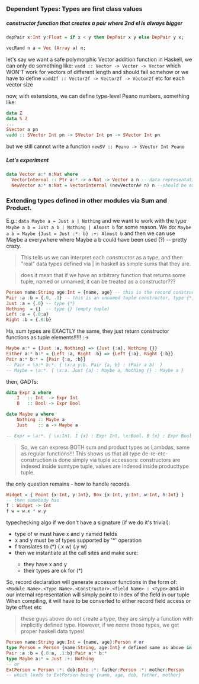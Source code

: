 ### Dependent Types: Types are first class values

##### constructor function that creates a pair where 2nd el is always bigger

```haskell
depPair x:Int y:Float = if x < y then DepPair x y else DepPair y x;

vecRand n a = Vec (Array a) n;
```
let's say we want a safe polymorphic Vector addition function in Haskell, we can only do something like: `vadd :: Vector -> Vector -> Vector` which WON'T work for vectors of different length and should fail somehow or we have to define `vadd2f :: Vector2f -> Vector2f -> Vector2f` etc for each vector size

now, with extensions, we can define type-level Peano numbers, something like:
```haskell
data Z
data S Z
...
SVector a pn
vadd :: SVector Int pn -> SVector Int pn -> SVector Int pn
```
but we still cannot write a function `newSV :: Peano -> SVector Int Peano`

##### Let's experiment

```haskell
data Vector a:* n:Nat where
  VectorInternal :: Ptr a:* -> n:Nat -> Vector a n -- data representation - should be hidden
  NewVector a:* n:Nat = VectorInternal (newVectorA# n) n --should be exposed as a constructor function
```

### Extending types defined in other modules via Sum and Product.
E.g.: `data Maybe a = Just a | Nothing` and we want to work with the type `Maybe a b = Just a b | Nothing | Almost b` for some reason. We do: `Maybe a b = Maybe {Just = Just :*: b} :+: Almost b` and then we can use Maybe a everywhere where Maybe a b could have been used (?) -- pretty crazy.

> This tells us we can interpret each *constructor* as a type, and then "real" data types defined via | in haskell as simple sums that they are.

> does it mean that if we have an arbitrary function that returns some tuple, named or unnamed, it can be treated as a constructor???

```haskell
Person name:String age:Int = {name, age} -- this is the record constructor, type {String, Int}
Pair :a :b = {.0, .1} -- this is an unnamed tuple constructor, type {*, *}
Just :a = {.0} -- type {*}
Nothing  = {}  -- type {} (empty tuple)
Left :a = {.0:a}
Right :b = {.0:b}
```

Ha, sum types are EXACTLY the same, they just return constructor functions as tuple elements!!!!! :->
```haskell
Maybe a:* = {Just :a, Nothing} => {Just {:a}, Nothing {}}
Either a:* b:* = {Left :a, Right :b} => {Left {:a}, Right {:b}}
Pair a:* b:* = {Pair {:a, :b}}
-- Pair = \a:* b:*. { \x:a y:b. Pair {a, b} : (Pair a b)  }
-- Maybe = \a:*. { \x:a. Just {a} : Maybe a, Nothing {} : Maybe a }
```
then, GADTs:
```haskell
data Expr a where
    I   :: Int  -> Expr Int
    B   :: Bool -> Expr Bool

data Maybe a where
    Nothing :: Maybe a
    Just    :: a -> Maybe a

-- Expr = \a:*. { \x:Int. I {x} : Expr Int, \x:Bool. B {x} : Expr Bool  }
```

> So, we can express BOTH sum and product types as Lambdas, same as regular functions!!! This shows us that all type de-re-etc-construction is done simply via tuple accessors: constructors are indexed inside sumtype tuple, values are indexed inside producttype tuple.

the only question remains - how to handle records.
```haskell
Widget = { Point {x:Int, y:Int}, Box {x:Int, y:Int, w:Int, h:Int} }
-- then somebody has
f : Widget -> Int
f w = w.x * w.y
```
typechecking algo if we don't have a signature (if we do it's trivial):

* type of w must have x and y named fields
* x and y must be of types supported by '\*' operation
* f translates to (\*) (<Constructor of w>.x w) (<Constructor of w>.y w)
* then we instantiate <Constructor of w> at the call sites and make sure:
  * they have x and y
  * their types are ok for (\*)

So, record declaration will generate accessor functions in the form of:
`<Module Name>.<Type Name>.<Constructor>.<field Name> : <Type>`
and in our internal representation will simply point to index of the field in our tuple
When compiling, it will have to be converted to either record field access or byte offset etc

> these guys above do not create a type, they are simply a function with implicitly defined type. However, if we *name* those types, we get proper haskell data types!

```haskell
Person name:String age:Int = {name, age}:Person # or
type Person = Person {name:String, age:Int} # defined same as above in our existing syntax
Pair :a :b = {.0:a, .1:b}:Pair a:* b:*
type Maybe a:* = Just :+: Nothing
-- or
ExtPerson = Person :*: dob:Date :*: father:Person :*: mother:Person
-- which leads to ExtPerson being {name, age, dob, father, mother}
```
